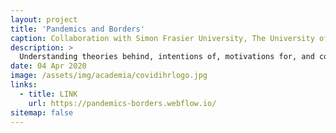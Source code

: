 ```yaml
---
layout: project
title: 'Pandemics and Borders'
caption: Collaboration with Simon Frasier University, The University of Maryland, and The University of Hong Kong
description: >
  Understanding theories behind, intentions of, motivations for, and consequences for adopting and lifting cross-border travel measures to control pandemics (using COVID-19 as a case example). In addition, this project focuses on three case studies: The United States, Canada, and Hong Kong S.A.R.
date: 04 Apr 2020
image: /assets/img/academia/covidihrlogo.jpg
links:
  - title: LINK
    url: https://pandemics-borders.webflow.io/
sitemap: false
---
```


